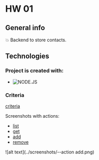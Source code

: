 # HW 01


## General info

:boom: Backend to store contacts.


## Technologies


### Project is created with:

- ![NODE.JS](https://badges.aleen42.com/src/node.svg)&nbsp;

 
### Criteria
[criteria](https://github.com/goitacademy/nodejs-homework/blob/master/homework-01/README.pl.md )

Screenshots with actions:
- [list](https://monosnap.com/file/fKF8fARy60FNlsY3l7pqNUdFxO5iW4)
- [get](https://monosnap.com/file/j5BnhE8lyseJYznUFsdmqXj0i0QD5O)
- [add](https://monosnap.com/file/taxl91VZxPVJiVr1eLmyEz6l7rDfLx) 
- [remove](https://monosnap.com/file/6n0428iU4Yv4BNpsw6XHMkg3SQoo9J) 


![alt text](../screenshots/--action add.png)

